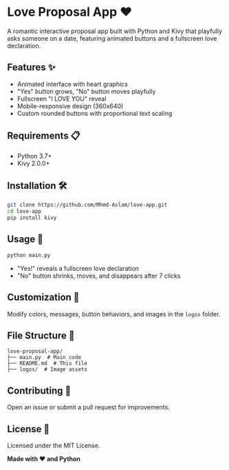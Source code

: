 # Love Proposal App ❤️

A romantic interactive proposal app built with Python and Kivy that playfully asks someone on a date, featuring animated buttons and a fullscreen love declaration.

## Features ✨
- Animated interface with heart graphics
- "Yes" button grows, "No" button moves playfully
- Fullscreen "I LOVE YOU" reveal
- Mobile-responsive design (360x640)
- Custom rounded buttons with proportional text scaling

## Requirements 📋
- Python 3.7+
- Kivy 2.0.0+

## Installation 🛠️
```bash
git clone https://github.com/Mhmd-Aslam/love-app.git
cd love-app
pip install kivy
```

## Usage 🚀
```bash
python main.py
```
- "Yes!" reveals a fullscreen love declaration
- "No" button shrinks, moves, and disappears after 7 clicks

## Customization 🎨
Modify colors, messages, button behaviors, and images in the `logos` folder.

## File Structure 📂
```
love-proposal-app/
├── main.py  # Main code
├── README.md  # This file
├── logos/  # Image assets
```

## Contributing 🤝
Open an issue or submit a pull request for improvements.

## License 📄
Licensed under the MIT License.

**Made with ❤️ and Python**
